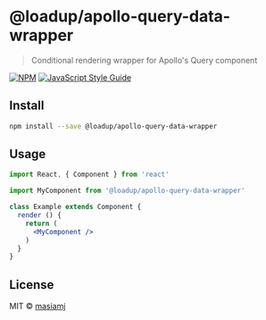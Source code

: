 # @loadup/apollo-query-data-wrapper

> Conditional rendering wrapper for Apollo&#x27;s Query component

[![NPM](https://img.shields.io/npm/v/@loadup/apollo-query-data-wrapper.svg)](https://www.npmjs.com/package/@loadup/apollo-query-data-wrapper) [![JavaScript Style Guide](https://img.shields.io/badge/code_style-standard-brightgreen.svg)](https://standardjs.com)

## Install

```bash
npm install --save @loadup/apollo-query-data-wrapper
```

## Usage

```jsx
import React, { Component } from 'react'

import MyComponent from '@loadup/apollo-query-data-wrapper'

class Example extends Component {
  render () {
    return (
      <MyComponent />
    )
  }
}
```

## License

MIT © [masiamj](https://github.com/masiamj)
